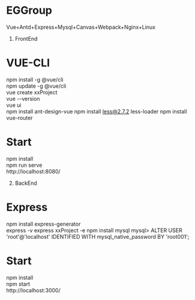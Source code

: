 # EGGroup  
Vue+Antd+Express+Mysql+Canvas+Webpack+Nginx+Linux
  
1. FrontEnd
# VUE-CLI
npm install -g @vue/cli  
npm update -g @vue/cli  
vue create xxProject  
vue --version  
vue ui  
npm install ant-design-vue
npm install less@2.7.2 less-loader
npm install vue-router

# Start  
npm install  
npm run serve  
http://localhost:8080/

2. BackEnd  
# Express
npm install express-generator  
express -v
express xxProject -e
npm install mysql
mysql> ALTER USER 'root'@'localhost' IDENTIFIED WITH mysql_native_password BY 'root001';

# Start
npm install  
npm start  
http://localhost:3000/